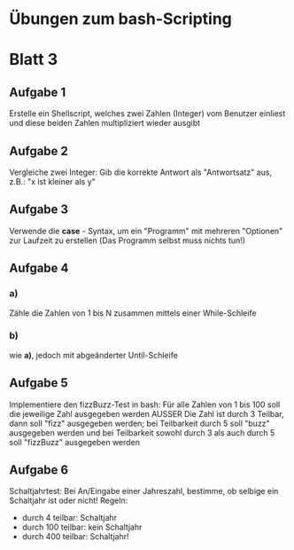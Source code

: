#        Übungen zum bash-Scripting
#        Blatt 3

## Aufgabe 1
Erstelle ein Shellscript, welches zwei Zahlen (Integer) vom Benutzer einliest
und diese beiden Zahlen multipliziert wieder ausgibt

## Aufgabe 2
Vergleiche zwei Integer: Gib die korrekte Antwort als "Antwortsatz" aus,
z.B.: "x ist kleiner als y"

## Aufgabe 3
Verwende die **case** - Syntax, um ein "Programm" mit mehreren "Optionen" zur
Laufzeit zu erstellen (Das Programm selbst muss nichts tun!)

## Aufgabe 4
### a)
Zähle die Zahlen von 1 bis N zusammen mittels einer While-Schleife

### b)
wie __a)__, jedoch mit abgeänderter Until-Schleife

## Aufgabe 5
Implementiere den fizzBuzz-Test in bash: Für alle Zahlen von 1 bis 100 soll
die jeweilige Zahl ausgegeben werden AUSSER Die Zahl ist durch 3 Teilbar,
dann soll "fizz" ausgegeben werden; bei Teilbarkeit durch 5 soll "buzz"
ausgegeben werden und bei Teilbarkeit sowohl durch 3 als auch durch 5 soll
"fizzBuzz" ausgegeben werden

## Aufgabe 6
Schaltjahrtest: Bei An/Eingabe einer Jahreszahl, bestimme, ob selbige ein
Schaltjahr ist oder nicht! Regeln:
- durch 4 teilbar: Schaltjahr
- durch 100 teilbar: kein Schaltjahr
- durch 400 teilbar: Schaltjahr!


